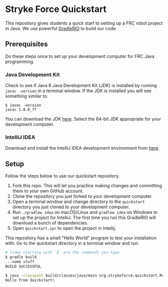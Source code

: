 # Stryke Force Quickstart

This repository gives students a quick start to setting up a FRC robot project in Java. We use powerful [GradleRIO](https://github.com/Open-RIO/GradleRIO) to build our code.

## Prerequisites

Do these steps once to set up your development computer for FRC Java programming.

### Java Development Kit

Check to see if Java 8 Java Development Kit (JDK) is installed by running `javac -version` in a terminal window. If the JDK is installed you will see something similar to:

```
$ javac -version
javac 1.8.0_77
```

You can download the JDK [here](http://www.oracle.com/technetwork/java/javase/downloads/index.html). Select the 64-bit JDK appropriate for your development computer.

### IntelliJ IDEA

Download and install the IntelliJ IDEA development environment from [here](https://www.jetbrains.com/idea/download/).

## Setup

Follow the steps below to use our quickstart repository.

1. Fork this repo. This will let you practice making changes and committing them to your own GitHub account.
2. Clone the repository you just forked to your development computer.
3. Open a terminal window and change directory to the `quickstart` directory you just cloned to your development computer.
4. Run `./gradlew idea` on macOS/Linux and `gradlew idea` on Windows to set up the project for IntelliJ. The first time you run this GradleRIO will download a bunch of dependencies.
5. Open `quickstart.ipr` to open the project in Intellij.

This repository has a small "Hello World" program to test your installation with. Go to the quickstart directory in a terminal window and run:

```sh
# lines starting with `$` are the commands you type
$ gradle build
...some stuff
BUILD SUCCESSFUL

$ java -classpath build/classes/java/main org.strykeforce.quickstart.Robot
Hello from Quickstart!
```
